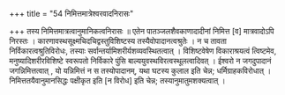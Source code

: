 +++
title = "54 निमित्तमात्रेश्वरवादनिरासः"

+++
तस्य निमित्तमात्रत्वानुमानिकत्वनिरासः ॥ एतेन पातञ्जलशैवकाणादादीनां निमित्त [व] मात्रवादोऽपि निरस्तः । कारणावस्थसूक्ष्मचिदचिद्वस्तुविशिष्टस्य तस्यैवोपादानत्वश्रुतेः । न च तावता निर्विकारत्वश्रुतिविरोधः, तस्याः सर्वान्तर्यामिशरीर्यशव्यवस्थितत्वात् । विशिष्टवेषेण विकाराश्रयत्वं त्विष्टमेव, मनुष्यादिशरीरविशिष्टे स्वरूपतो निर्विकारे पुंसि बाल्ययुवस्थविरत्वस्थूलत्वादिवत् । ईश्वरो न जगदुपादानं जगन्निमित्तत्वात् , यो यन्निमित्तं न स तस्योपादानम्, यथा घटस्य कुलाल इति चेन्न; धर्मिग्राहकविरोधात् । निमित्ततयैवानुमानसिद्धः पक्षीकृत इति [न विरोध] इति चेन्न; तस्यानुमातुमशक्यत्वात् ।